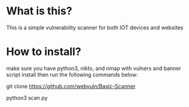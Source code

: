 # What is this?

This is a simple vulnerability scanner for both IOT devices and websites

# How to install?

make sure you have python3, nikto, and nmap with vulners and banner script install then run the following commands below:

git clone https://github.com/webvuln/Basic-Scanner

python3 scan.py
